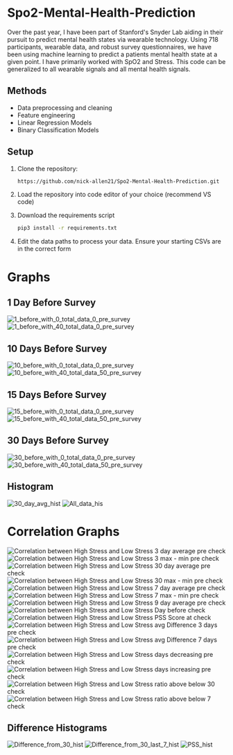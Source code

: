 # Spo2-Mental-Health-Prediction
Over the past year, I have been part of Stanford's Snyder Lab aiding in their pursuit to predict mental health states via wearable technology. Using 718 participants, wearable data, and robust survey questionnaires, we have been using machine learning to predict a patients mental health state at a given point. I have primarily worked with SpO2 and Stress. This code can be generalized to all wearable signals and all mental health signals. 
## Methods
- Data preprocessing and cleaning
- Feature engineering 
- Linear Regression Models
- Binary Classification Models
## Setup
1. Clone the repository:
    ```sh
    https://github.com/nick-allen21/Spo2-Mental-Health-Prediction.git
    ```
2. Load the repository into code editor of your choice (recommend VS code)

3. Download the requirements script
    ```sh
    pip3 install -r requirements.txt
    ```
4. Edit the data paths to process your data. Ensure your starting CSVs are in the correct form



# Graphs

## 1 Day Before Survey
![1_before_with_0_total_data_0_pre_survey](graphs/1_before_with_0_total_data_0_pre_survey.png)
![1_before_with_40_total_data_0_pre_survey](graphs/1_before_with_40_total_data_0_pre_survey.png)

## 10 Days Before Survey
![10_before_with_0_total_data_0_pre_survey](graphs/10_before_with_0_total_data_0_pre_survey.png)
![10_before_with_40_total_data_50_pre_survey](graphs/10_before_with_40_total_data_50_pre_survey.png)

## 15 Days Before Survey
![15_before_with_0_total_data_0_pre_survey](graphs/15_before_with_0_total_data_0_pre_survey.png)
![15_before_with_40_total_data_50_pre_survey](graphs/15_before_with_40_total_data_50_pre_survey.png)

## 30 Days Before Survey
![30_before_with_0_total_data_0_pre_survey](graphs/30_before_with_0_total_data_0_pre_survey.png)
![30_before_with_40_total_data_50_pre_survey](graphs/30_before_with_40_total_data_50_pre_survey.png)

## Histogram
![30_day_avg_hist](graphs/30_day_avg_hist.png)
![All_data_his](graphs/All_data_his.png)

# Correlation Graphs

![Correlation between High Stress and Low Stress 3 day average pre check](graphs/Correlation%20between%20High%20Stress%20and%20Low%20Stress%203%20day%20average%20pre%20check.png)
![Correlation between High Stress and Low Stress 3 max - min pre check](graphs/Correlation%20between%20High%20Stress%20and%20Low%20Stress%203%20max%20-%20min%20pre%20check.png)
![Correlation between High Stress and Low Stress 30 day average pre check](graphs/Correlation%20between%20High%20Stress%20and%20Low%20Stress%2030%20day%20average%20pre%20check.png)
![Correlation between High Stress and Low Stress 30 max - min pre check](graphs/Correlation%20between%20High%20Stress%20and%20Low%20Stress%2030%20max%20-%20min%20pre%20check.png)
![Correlation between High Stress and Low Stress 7 day average pre check](graphs/Correlation%20between%20High%20Stress%20and%20Low%20Stress%207%20day%20average%20pre%20check.png)
![Correlation between High Stress and Low Stress 7 max - min pre check](graphs/Correlation%20between%20High%20Stress%20and%20Low%20Stress%207%20max%20-%20min%20pre%20check.png)
![Correlation between High Stress and Low Stress 9 day average pre check](graphs/Correlation%20between%20High%20Stress%20and%20Low%20Stress%209%20day%20average%20pre%20check.png)
![Correlation between High Stress and Low Stress Day before check](graphs/Correlation%20between%20High%20Stress%20and%20Low%20Stress%20Day%20before%20check.png)
![Correlation between High Stress and Low Stress PSS Score at check](graphs/Correlation%20between%20High%20Stress%20and%20Low%20Stress%20PSS%20Score%20at%20check.png)
![Correlation between High Stress and Low Stress avg Difference 3 days pre check](graphs/Correlation%20between%20High%20Stress%20and%20Low%20Stress%20avg%20Difference%203%20days%20pre%20check.png)
![Correlation between High Stress and Low Stress avg Difference 7 days pre check](graphs/Correlation%20between%20High%20Stress%20and%20Low%20Stress%20avg%20Difference%207%20days%20pre%20check.png)
![Correlation between High Stress and Low Stress days decreasing pre check](graphs/Correlation%20between%20High%20Stress%20and%20Low%20Stress%20days%20decreasing%20pre%20check.png)
![Correlation between High Stress and Low Stress days increasing pre check](graphs/Correlation%20between%20High%20Stress%20and%20Low%20Stress%20days%20increasing%20pre%20check.png)
![Correlation between High Stress and Low Stress ratio above below 30 check](graphs/Correlation%20between%20High%20Stress%20and%20Low%20Stress%20ratio%20above%20below%2030%20check.png)
![Correlation between High Stress and Low Stress ratio above below 7 check](graphs/Correlation%20between%20High%20Stress%20and%20Low%20Stress%20ratio%20above%20below%207%20check.png)



## Difference Histograms
![Difference_from_30_hist](graphs/Difference_from_30_hist.png)
![Difference_from_30_last_7_hist](graphs/Difference_from_30_last_7_hist.png)
![PSS_hist](graphs/PSS_hist.png)

